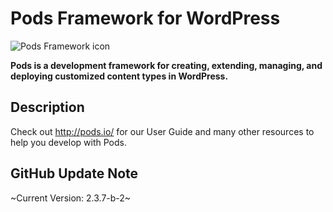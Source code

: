 # Pods Framework for WordPress
![Pods Framework icon](http://pods.io/wp-content/themes/pods/images/logo-pods-header.png)

**Pods is a development framework for creating, extending, managing, and deploying customized content types in WordPress.**

## Description

Check out <http://pods.io/> for our User Guide and many other resources to help you develop with Pods.

## GitHub Update Note
~Current Version: 2.3.7-b-2~